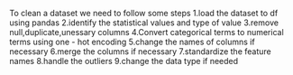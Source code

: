 To clean a dataset we need to follow some steps 
1.load the dataset to df using pandas
2.identify the statistical values and type of value
3.remove null,duplicate,unessary columns
4.Convert categorical terms to numerical terms using one - hot encoding
5.change the names of columns if necessary 
6.merge the columns if necessary
7.standardize the feature names 
8.handle the outliers 
9.change the data type if needed
